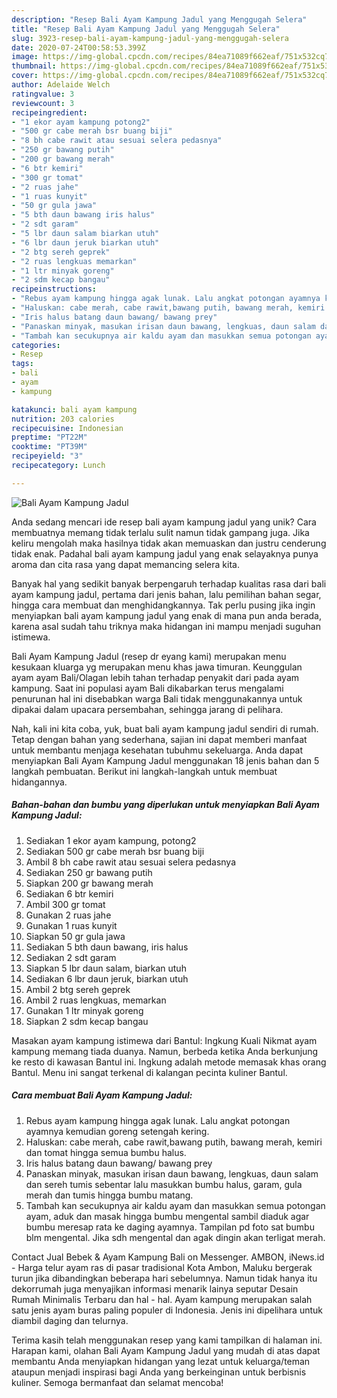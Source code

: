 ```yaml
---
description: "Resep Bali Ayam Kampung Jadul yang Menggugah Selera"
title: "Resep Bali Ayam Kampung Jadul yang Menggugah Selera"
slug: 3923-resep-bali-ayam-kampung-jadul-yang-menggugah-selera
date: 2020-07-24T00:58:53.399Z
image: https://img-global.cpcdn.com/recipes/84ea71089f662eaf/751x532cq70/bali-ayam-kampung-jadul-foto-resep-utama.jpg
thumbnail: https://img-global.cpcdn.com/recipes/84ea71089f662eaf/751x532cq70/bali-ayam-kampung-jadul-foto-resep-utama.jpg
cover: https://img-global.cpcdn.com/recipes/84ea71089f662eaf/751x532cq70/bali-ayam-kampung-jadul-foto-resep-utama.jpg
author: Adelaide Welch
ratingvalue: 3
reviewcount: 3
recipeingredient:
- "1 ekor ayam kampung potong2"
- "500 gr cabe merah bsr buang biji"
- "8 bh cabe rawit atau sesuai selera pedasnya"
- "250 gr bawang putih"
- "200 gr bawang merah"
- "6 btr kemiri"
- "300 gr tomat"
- "2 ruas jahe"
- "1 ruas kunyit"
- "50 gr gula jawa"
- "5 bth daun bawang iris halus"
- "2 sdt garam"
- "5 lbr daun salam biarkan utuh"
- "6 lbr daun jeruk biarkan utuh"
- "2 btg sereh geprek"
- "2 ruas lengkuas memarkan"
- "1 ltr minyak goreng"
- "2 sdm kecap bangau"
recipeinstructions:
- "Rebus ayam kampung hingga agak lunak. Lalu angkat potongan ayamnya kemudian goreng setengah kering."
- "Haluskan: cabe merah, cabe rawit,bawang putih, bawang merah, kemiri dan tomat hingga semua bumbu halus."
- "Iris halus batang daun bawang/ bawang prey"
- "Panaskan minyak, masukan irisan daun bawang, lengkuas, daun salam dan sereh tumis sebentar lalu masukkan bumbu halus, garam, gula merah dan tumis hingga bumbu matang."
- "Tambah kan secukupnya air kaldu ayam dan masukkan semua potongan ayam, aduk dan masak hingga bumbu mengental sambil diaduk agar bumbu meresap rata ke daging ayamnya. Tampilan pd foto sat bumbu blm mengental. Jika sdh mengental dan agak dingin akan terligat merah."
categories:
- Resep
tags:
- bali
- ayam
- kampung

katakunci: bali ayam kampung 
nutrition: 203 calories
recipecuisine: Indonesian
preptime: "PT22M"
cooktime: "PT39M"
recipeyield: "3"
recipecategory: Lunch

---
```



![Bali Ayam Kampung Jadul](https://img-global.cpcdn.com/recipes/84ea71089f662eaf/751x532cq70/bali-ayam-kampung-jadul-foto-resep-utama.jpg)

Anda sedang mencari ide resep bali ayam kampung jadul yang unik? Cara membuatnya memang tidak terlalu sulit namun tidak gampang juga. Jika keliru mengolah maka hasilnya tidak akan memuaskan dan justru cenderung tidak enak. Padahal bali ayam kampung jadul yang enak selayaknya punya aroma dan cita rasa yang dapat memancing selera kita.

Banyak hal yang sedikit banyak berpengaruh terhadap kualitas rasa dari bali ayam kampung jadul, pertama dari jenis bahan, lalu pemilihan bahan segar, hingga cara membuat dan menghidangkannya. Tak perlu pusing jika ingin menyiapkan bali ayam kampung jadul yang enak di mana pun anda berada, karena asal sudah tahu triknya maka hidangan ini mampu menjadi suguhan istimewa.

Bali Ayam Kampung Jadul (resep dr eyang kami) merupakan menu kesukaan kluarga yg merupakan menu khas jawa timuran. Keunggulan ayam ayam Bali/Olagan lebih tahan terhadap penyakit dari pada ayam kampung. Saat ini populasi ayam Bali dikabarkan terus mengalami penurunan hal ini disebabkan warga Bali tidak menggunakannya untuk dipakai dalam upacara persembahan, sehingga jarang di pelihara.


Nah, kali ini kita coba, yuk, buat bali ayam kampung jadul sendiri di rumah. Tetap dengan bahan yang sederhana, sajian ini dapat memberi manfaat untuk membantu menjaga kesehatan tubuhmu sekeluarga. Anda dapat menyiapkan Bali Ayam Kampung Jadul menggunakan 18 jenis bahan dan 5 langkah pembuatan. Berikut ini langkah-langkah untuk membuat hidangannya.

<!--inarticleads1-->

##### Bahan-bahan dan bumbu yang diperlukan untuk menyiapkan Bali Ayam Kampung Jadul:

1. Sediakan 1 ekor ayam kampung, potong2
1. Sediakan 500 gr cabe merah bsr buang biji
1. Ambil 8 bh cabe rawit atau sesuai selera pedasnya
1. Sediakan 250 gr bawang putih
1. Siapkan 200 gr bawang merah
1. Sediakan 6 btr kemiri
1. Ambil 300 gr tomat
1. Gunakan 2 ruas jahe
1. Gunakan 1 ruas kunyit
1. Siapkan 50 gr gula jawa
1. Sediakan 5 bth daun bawang, iris halus
1. Sediakan 2 sdt garam
1. Siapkan 5 lbr daun salam, biarkan utuh
1. Sediakan 6 lbr daun jeruk, biarkan utuh
1. Ambil 2 btg sereh geprek
1. Ambil 2 ruas lengkuas, memarkan
1. Gunakan 1 ltr minyak goreng
1. Siapkan 2 sdm kecap bangau


Masakan ayam kampung istimewa dari Bantul: Ingkung Kuali Nikmat ayam kampung memang tiada duanya. Namun, berbeda ketika Anda berkunjung ke resto di kawasan Bantul ini. Ingkung adalah metode memasak khas orang Bantul. Menu ini sangat terkenal di kalangan pecinta kuliner Bantul. 

<!--inarticleads2-->

##### Cara membuat Bali Ayam Kampung Jadul:

1. Rebus ayam kampung hingga agak lunak. Lalu angkat potongan ayamnya kemudian goreng setengah kering.
1. Haluskan: cabe merah, cabe rawit,bawang putih, bawang merah, kemiri dan tomat hingga semua bumbu halus.
1. Iris halus batang daun bawang/ bawang prey
1. Panaskan minyak, masukan irisan daun bawang, lengkuas, daun salam dan sereh tumis sebentar lalu masukkan bumbu halus, garam, gula merah dan tumis hingga bumbu matang.
1. Tambah kan secukupnya air kaldu ayam dan masukkan semua potongan ayam, aduk dan masak hingga bumbu mengental sambil diaduk agar bumbu meresap rata ke daging ayamnya. Tampilan pd foto sat bumbu blm mengental. Jika sdh mengental dan agak dingin akan terligat merah.


Contact Jual Bebek &amp; Ayam Kampung Bali on Messenger. AMBON, iNews.id - Harga telur ayam ras di pasar tradisional Kota Ambon, Maluku bergerak turun jika dibandingkan beberapa hari sebelumnya. Namun tidak hanya itu dekorrumah juga menyajikan informasi menarik lainya seputar Desain Rumah Minimalis Terbaru dan hal - hal. Ayam kampung merupakan salah satu jenis ayam buras paling populer di Indonesia. Jenis ini dipelihara untuk diambil daging dan telurnya. 

Terima kasih telah menggunakan resep yang kami tampilkan di halaman ini. Harapan kami, olahan Bali Ayam Kampung Jadul yang mudah di atas dapat membantu Anda menyiapkan hidangan yang lezat untuk keluarga/teman ataupun menjadi inspirasi bagi Anda yang berkeinginan untuk berbisnis kuliner. Semoga bermanfaat dan selamat mencoba!
